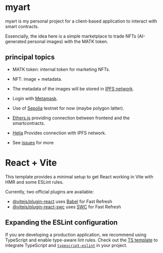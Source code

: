 # myart

myart is my personal project for a client-based application to interact with smart contracts.

Essencially, the idea here is a simple marketplace to trade NFTs (AI-generated personal images) with the MATK token.

## principal topics

* MATK token: internal token for marketing NFTs.

* NFT: image + metadata.

* The metadata of the images will be stored in [IPFS network](https://ipfs.tech/).

* Login with [Metamask](https://metamask.io/).

* Use of [Sepolia](https://sepolia.dev/) testnet for now (maybe polygon latter).

* [Ethers.js](https://docs.ethers.org/v5/) providing connection between frontend and the smartcontracts.

* [Helia](https://helia.io/) Provides connection with IPFS network.

* See [issues](https://github.com/isacpxc/myart/issues) for more


# React + Vite

This template provides a minimal setup to get React working in Vite with HMR and some ESLint rules.

Currently, two official plugins are available:

- [@vitejs/plugin-react](https://github.com/vitejs/vite-plugin-react/blob/main/packages/plugin-react/README.md) uses [Babel](https://babeljs.io/) for Fast Refresh
- [@vitejs/plugin-react-swc](https://github.com/vitejs/vite-plugin-react-swc) uses [SWC](https://swc.rs/) for Fast Refresh

## Expanding the ESLint configuration

If you are developing a production application, we recommend using TypeScript and enable type-aware lint rules. Check out the [TS template](https://github.com/vitejs/vite/tree/main/packages/create-vite/template-react-ts) to integrate TypeScript and [`typescript-eslint`](https://typescript-eslint.io) in your project.
